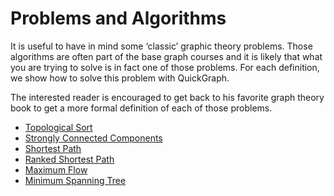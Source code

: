 # Problems and Algorithms

It is useful to have in mind some ‘classic’ graphic theory problems. Those algorithms are often part of the base graph courses and it is likely that what you are trying to solve is in fact one of those problems. For each definition, we show how to solve this problem with QuickGraph.

The interested reader is encouraged to get back to his favorite graph theory book to get a more formal definition of each of those problems.

* [Topological Sort](Topological-Sort)
* [Strongly Connected Components](Strongly-Connected-Components)
* [Shortest Path](Shortest-Path)
* [Ranked Shortest Path](Ranked-Shortest-Path)
* [Maximum Flow](Maximum-Flow)
* [Minimum Spanning Tree](Minimum-Spanning-Tree)